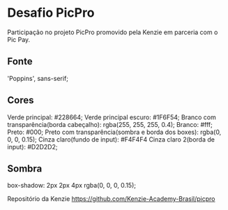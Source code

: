 # Desafio PicPro
Participação no projeto PicPro promovido pela Kenzie em parceria com o Pic Pay.

## Fonte
'Poppins', sans-serif;

## Cores
Verde principal: #228664;
Verde principal escuro: #1F6F54;
Branco com transparência(borda cabeçalho): rgba(255, 255, 255, 0.4);
Branco: #fff;
Preto: #000;
Preto com transparência(sombra e borda dos boxes): rgba(0, 0, 0, 0.15);
Cinza claro(fundo de input): #F4F4F4
Cinza claro 2(borda de input): #D2D2D2;

## Sombra
box-shadow: 2px 2px 4px rgba(0, 0, 0, 0.15);

Repositório da Kenzie https://github.com/Kenzie-Academy-Brasil/picpro
